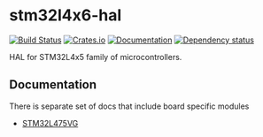 # stm32l4x6-hal

[![Build Status](https://travis-ci.org/DoumanAsh/stm32l4x6_hal.svg?branch=master)](https://travis-ci.org/DoumanAsh/stm32l4x6_hal)
[![Crates.io](https://img.shields.io/crates/v/stm32l4x6-hal.svg)](https://crates.io/crates/stm32l4x6-hal)
[![Documentation](https://docs.rs/stm32l4x6-hal/badge.svg)](https://docs.rs/crate/stm32l4x6-hal/)
[![Dependency status](https://deps.rs/repo/github/DoumanAsh/stm32l4x6_hal/status.svg)](https://deps.rs/repo/github/DoumanAsh/stm32l4x6_hal)

HAL for STM32L4x5 family of microcontrollers.

## Documentation

There is separate set of docs that include board specific modules

* [STM32L475VG](https://doumanash.github.io/stm32l4x6_hal/STM32L476VG/stm32l4x6_hal/)
